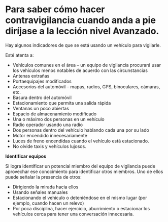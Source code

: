 [Title]: # (¿Cómo se ven los vigilantes?)
[Difficulty]: # (Experto)
[Order]: # (0)

# Para saber cómo hacer contravigilancia cuando anda a pie diríjase a la lección nivel Avanzado.

Hay algunos indicadores de que se está usando un vehículo para vigilarle.

Esté atenta a:

*   Vehículos comunes en el área – un equipo de vigilancia procurará usar los vehículos menos notables de acuerdo con las circunstancias
*   Antenas extrañas
*   Portaequipajes modificados
*   Accesorios del automóvil – mapas, radios, GPS, binoculares, cámaras, etc.
*   Basura dentro del automóvil
*   Estacionamiento que permita una salida rápida
*   Ventanas un poco abiertas
*   Espacio de almacenamiento modificado
*   Una o máximo dos personas en un vehículo
*   Radio operador usando una radio
*   Dos personas dentro del vehículo hablando cada una por su lado
*   Motor encendido innecesariamente
*   Luces de freno encendidas cuando el vehículo está estacionado.
*   No olvide taxis y vehículos lujosos.

**Identificar equipos**  

Si logra identificar un potencial miembro del equipo de vigilancia puede aprovechar ese conocimiento para identificar otros miembros. Uno de ellos puede señalar la presencia de otros:

*   Dirigiendo la mirada hacia ellos
*   Usando señales manuales
*   Estacionando el vehículo o deteniéndose en el mismo lugar (por ejemplo, cuando hacen un relevo)
*   Por poca disciplina, hacer ejercicio, aburrimiento o estacionar los vehículos cerca para tener una conversación innecesaria.
